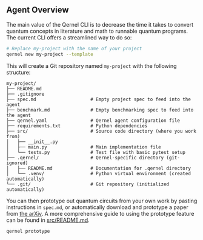 ## Agent Overview

The main value of the Qernel CLI is to decrease the time it takes to convert quantum concepts in literature and math to runnable quantum programs. The current CLI offers a streamlined way to do so:

```bash 
# Replace my-project with the name of your project
qernel new my-project --template
```

This will create a Git repository named `my-project` with the following structure:

```
my-project/
├── README.md               
├── .gitignore                  
├── spec.md                    # Empty project spec to feed into the agent
├── benchmark.md               # Empty benchmarking spec to feed into the agent
├── qernel.yaml                # Qernel agent configuration file 
├── requirements.txt           # Python dependencies
├── src/                       # Source code directory (where you work from)
│   ├── __init__.py
│   ├── main.py                # Main implementation file
│   └── tests.py               # Test file with basic pytest setup
├── .qernel/                   # Qernel-specific directory (git-ignored)
│   ├── README.md              # Documentation for .qernel directory
│   └── .venv/                 # Python virtual environment (created automatically)
└── .git/                      # Git repository (initialized automatically)
```

You can then prototype out quantum circuits from your own work by pasting instructions in `spec.md`, or automatically download and prototype a paper from [the arXiv](https://arxiv.org). A more comprehensive guide to using the prototype feature can be found in [src/README.md](./src/README.md).

```
qernel prototype
```